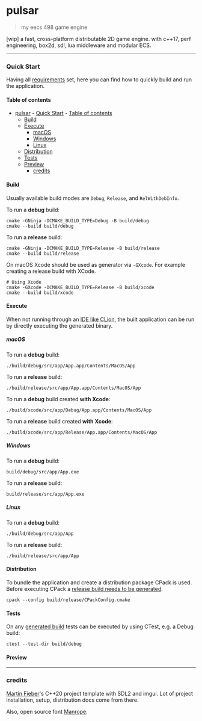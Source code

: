 # pulsar

> my eecs 498 game engine

[wip] a fast, cross-platform distributable 2D game engine. 
with c++17, perf engineering, box2d, sdl, lua middleware and modular ECS.

---

### Quick Start

Having all [requirements](README.md#requirements) set, here you can find how to quickly build and run the application.

#### Table of contents

- [pulsar](#pulsar)
      - [Quick Start](#quick-start)
        - [Table of contents](#table-of-contents)
  - [Build](#build)
  - [Execute](#execute)
    - [macOS](#macos)
    - [Windows](#windows)
    - [Linux](#linux)
  - [Distribution](#distribution)
  - [Tests](#tests)
  - [Preview](#preview)
    - [credits](#credits)

#### Build

Usually available build modes are `Debug`, `Release`, and `RelWithDebInfo`.

To run a **debug** build:

```shell
cmake -GNinja -DCMAKE_BUILD_TYPE=Debug -B build/debug
cmake --build build/debug
```

To run a **release** build:

```shell
cmake -GNinja -DCMAKE_BUILD_TYPE=Release -B build/release
cmake --build build/release
```

On macOS Xcode should be used as generator via `-GXcode`. For example creating a release build with XCode.

```shell
# Using Xcode
cmake -GXcode -DCMAKE_BUILD_TYPE=Release -B build/xcode
cmake --build build/xcode
```

#### Execute

When not running through an [IDE like CLion](https://www.jetbrains.com/clion), the built application can be run by
directly executing the generated binary.

##### macOS

To run a **debug** build:

```shell
./build/debug/src/app/App.app/Contents/MacOS/App
```

To run a **release** build:

```shell
./build/release/src/app/App.app/Contents/MacOS/App
```

To run a **debug** build created **with Xcode**:

```shell
./build/xcode/src/app/Debug/App.app/Contents/MacOS/App
```

To run a **release** build created **with Xcode**:

```shell
./build/xcode/src/app/Release/App.app/Contents/MacOS/App
```

##### Windows

To run a **debug** build:

```shell
build/debug/src/app/App.exe
```

To run a **release** build:

```shell
build/release/src/app/App.exe
```

##### Linux

To run a **debug** build:

```shell
./build/debug/src/app/App
```

To run a **release** build:

```shell
./build/release/src/app/App
```

#### Distribution

To bundle the application and create a distribution package CPack is used. Before executing CPack
a [release build needs to be generated](#build).

```shell
cpack --config build/release/CPackConfig.cmake
```

#### Tests

On any [generated build](#build) tests can be executed by using CTest, e.g. a Debug build:

```shell
ctest --test-dir build/debug
```

#### Preview

---

### credits
[Martin Fieber](https://martin-fieber.de/blog/basic-cpp-setup-with-dependency-management)'s C++20 project template with SDL2 and imgui. Lot of project installation, setup, distribution docs come from there.

Also, open source font [Manrope](https://manropefont.com).
